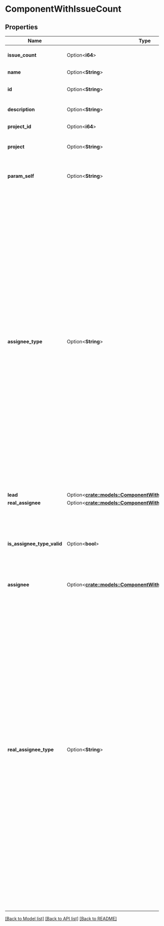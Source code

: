 # ComponentWithIssueCount

## Properties

Name | Type | Description | Notes
------------ | ------------- | ------------- | -------------
**issue_count** | Option<**i64**> | Count of issues for the component. | [optional][readonly]
**name** | Option<**String**> | The name for the component. | [optional][readonly]
**id** | Option<**String**> | The unique identifier for the component. | [optional][readonly]
**description** | Option<**String**> | The description for the component. | [optional][readonly]
**project_id** | Option<**i64**> | Not used. | [optional][readonly]
**project** | Option<**String**> | The key of the project to which the component is assigned. | [optional][readonly]
**param_self** | Option<**String**> | The URL for this count of the issues contained in the component. | [optional][readonly]
**assignee_type** | Option<**String**> | The nominal user type used to determine the assignee for issues created with this component. See `realAssigneeType` for details on how the type of the user, and hence the user, assigned to issues is determined. Takes the following values:   *  `PROJECT_LEAD` the assignee to any issues created with this component is nominally the lead for the project the component is in.  *  `COMPONENT_LEAD` the assignee to any issues created with this component is nominally the lead for the component.  *  `UNASSIGNED` an assignee is not set for issues created with this component.  *  `PROJECT_DEFAULT` the assignee to any issues created with this component is nominally the default assignee for the project that the component is in. | [optional][readonly]
**lead** | Option<[**crate::models::ComponentWithIssueCountLead**](ComponentWithIssueCount_lead.md)> |  | [optional]
**real_assignee** | Option<[**crate::models::ComponentWithIssueCountRealAssignee**](ComponentWithIssueCount_realAssignee.md)> |  | [optional]
**is_assignee_type_valid** | Option<**bool**> | Whether a user is associated with `assigneeType`. For example, if the `assigneeType` is set to `COMPONENT_LEAD` but the component lead is not set, then `false` is returned. | [optional][readonly]
**assignee** | Option<[**crate::models::ComponentWithIssueCountAssignee**](ComponentWithIssueCount_assignee.md)> |  | [optional]
**real_assignee_type** | Option<**String**> | The type of the assignee that is assigned to issues created with this component, when an assignee cannot be set from the `assigneeType`. For example, `assigneeType` is set to `COMPONENT_LEAD` but no component lead is set. This property is set to one of the following values:   *  `PROJECT_LEAD` when `assigneeType` is `PROJECT_LEAD` and the project lead has permission to be assigned issues in the project that the component is in.  *  `COMPONENT_LEAD` when `assignee`Type is `COMPONENT_LEAD` and the component lead has permission to be assigned issues in the project that the component is in.  *  `UNASSIGNED` when `assigneeType` is `UNASSIGNED` and Jira is configured to allow unassigned issues.  *  `PROJECT_DEFAULT` when none of the preceding cases are true. | [optional][readonly]

[[Back to Model list]](../README.md#documentation-for-models) [[Back to API list]](../README.md#documentation-for-api-endpoints) [[Back to README]](../README.md)


